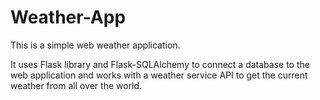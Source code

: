 # Weather-App
This is a simple web weather application.

It uses Flask library and Flask-SQLAlchemy to connect a database to the web application and works with a weather service API to get the current weather from all over the world.


